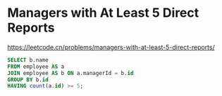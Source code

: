 # Managers with At Least 5 Direct Reports

<https://leetcode.cn/problems/managers-with-at-least-5-direct-reports/>

```sql
SELECT b.name
FROM employee AS a
JOIN employee AS b ON a.managerId = b.id
GROUP BY b.id
HAVING count(a.id) >= 5;
```
